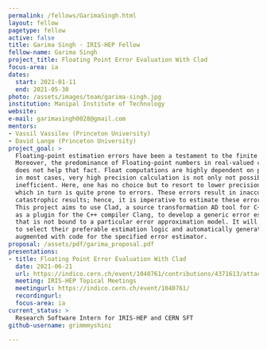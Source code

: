 ```yaml
---
permalink: /fellows/GarimaSingh.html
layout: fellow
pagetype: fellow
active: false
title: Garima Singh - IRIS-HEP Fellow
fellow-name: Garima Singh
project_title: Floating Point Error Evaluation With Clad
focus-area: ia
dates:
  start: 2021-01-11
  end: 2021-05-30
photo: /assets/images/team/garima-singh.jpg
institution: Manipal Institute of Technology
website:
e-mail: garimasingh0028@gmail.com
mentors:
- Vassil Vassilev (Princeton University)
- David Lange (Princeton University)
project_goal: >
  Floating-point estimation errors have been a testament to the finite nature of computing.
  Moreover, the predominance of Floating-point numbers in real-valued computation
  does not help that fact. Float computations are highly dependent on precision, and
  in most cases, very high precision calculation is not only not possible but very
  inefficient. Here, one has no choice but to resort to lower precision computing,
  which in turn is quite prone to errors. These errors result in inaccurate and sometimes
  catastrophic results; hence, it is imperative to estimate these errors accurately.
  This project aims to use Clad, a source transformation AD tool for C++ implemented
  as a plugin for the C++ compiler Clang, to develop a generic error estimation framework
  that is not bound to a particular error approximation model. It will allow users
  to select their preferable estimation logic and automatically generate functions
  augmented with code for the specified error estimator.
proposal: /assets/pdf/garima_proposal.pdf
presentations:
- title: Floating Point Error Evaluation With Clad
  date: 2021-06-21
  url: https://indico.cern.ch/event/1040761/contributions/4371613/attachments/2268248/3851583/floating_point_error_est.pdf
  meeting: IRIS-HEP Topical Meetings
  meetingurl: https://indico.cern.ch/event/1040761/
  recordingurl:
  focus-area: ia
current_status: >
  Research Software Intern for IRIS-HEP and CERN SFT
github-username: grimmmyshini

---
```


